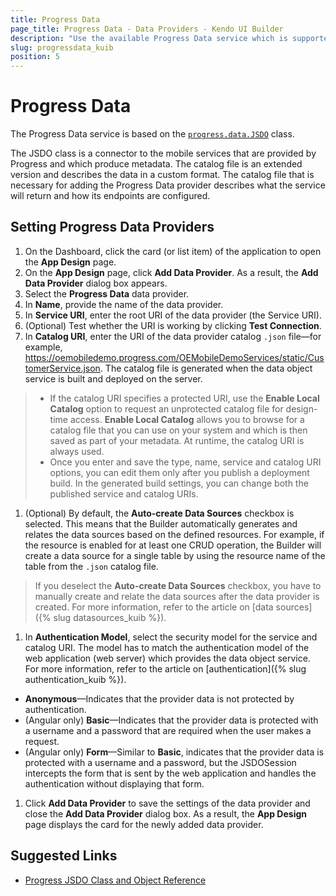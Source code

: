 ```yaml
---
title: Progress Data
page_title: Progress Data - Data Providers - Kendo UI Builder
description: "Use the available Progress Data service which is supported by the Kendo UI Builder tool for creating and managing Angular and AngularJS-based web applications."
slug: progressdata_kuib
position: 5
---
```


# Progress Data

The Progress Data service is based on the [`progress.data.JSDO`](https://documentation.progress.com/output/pdo/index.html#page/pdo/progress.data.jsdo-class.html) class.

The JSDO class is a connector to the mobile services that are provided by Progress and which produce metadata. The catalog file is an extended version and describes the data in a custom format. The catalog file that is necessary for adding the Progress Data provider describes what the service will return and how its endpoints are configured.

## Setting Progress Data Providers

1. On the Dashboard, click the card (or list item) of the application to open the **App Design** page.
1. On the **App Design** page, click **Add Data Provider**. As a result, the **Add Data Provider** dialog box appears.
1. Select the **Progress Data** data provider.
1. In **Name**, provide the name of the data provider.
1. In **Service URI**, enter the root URI of the data provider (the Service URI).
1. (Optional) Test whether the URI is working by clicking **Test Connection**.
1. In **Catalog URI**, enter the URI of the data provider catalog `.json` file&mdash;for example, https://oemobiledemo.progress.com/OEMobileDemoServices/static/CustomerService.json. The catalog file is generated when the data object service is built and deployed on the server.

  > * If the catalog URI specifies a protected URI, use the **Enable Local Catalog** option to request an unprotected catalog file for design-time access. **Enable Local Catalog** allows you to browse for a catalog file that you can use on your system and which is then saved as part of your metadata. At runtime, the catalog URI is always used.
  > * Once you enter and save the type, name, service and catalog URI options, you can edit them only after you publish a deployment build. In the generated build settings, you can change both the published service and catalog URIs.

1. (Optional) By default, the **Auto-create Data Sources** checkbox is selected. This means that the Builder automatically generates and relates the data sources based on the defined resources. For example, if the resource is enabled for at least one CRUD operation, the Builder will create a data source for a single table by using the resource name of the table from the `.json` catalog file.

  > If you deselect the **Auto-create Data Sources** checkbox, you have to manually create and relate the data sources after the data provider is created. For more information, refer to the article on [data sources]({% slug datasources_kuib %}).

1. In **Authentication Model**, select the security model for the service and catalog URI. The model has to match the authentication model of the web application (web server) which provides the data object service. For more information, refer to the article on [authentication]({% slug authentication_kuib %}).

  * **Anonymous**&mdash;Indicates that the provider data is not protected by authentication.
  * (Angular only) **Basic**&mdash;Indicates that the provider data is protected with a username and a password that are required when the user makes a request.
  * (Angular only) **Form**&mdash;Similar to **Basic**, indicates that the provider data is protected with a username and a password, but the JSDOSession intercepts the form that is sent by the web application and handles the authentication without displaying that form.

1. Click **Add Data Provider** to save the settings of the data provider and close the **Add Data Provider** dialog box. As a result, the **App Design** page displays the card for the newly added data provider.

## Suggested Links

* [Progress JSDO Class and Object Reference](https://documentation.progress.com/output/pdo/index.html#page/pdo/progress.data.jsdo-class.html)
